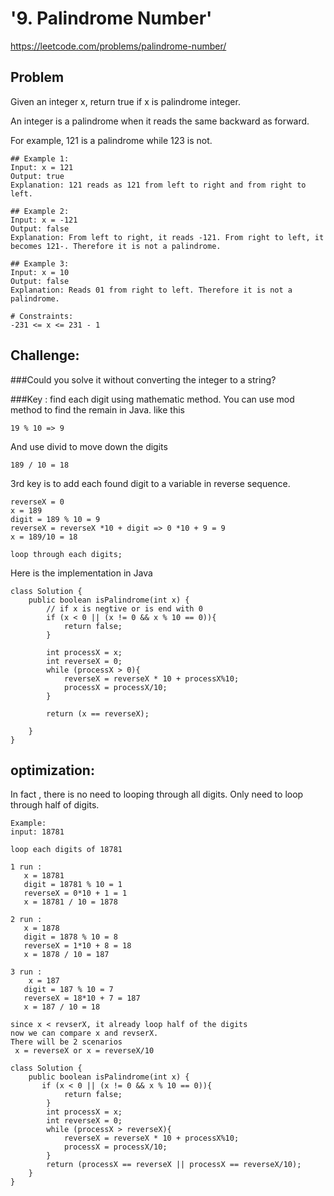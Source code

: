# '9. Palindrome Number'
https://leetcode.com/problems/palindrome-number/

## Problem
Given an integer x, return true if x is palindrome integer.

An integer is a palindrome when it reads the same backward as forward.

For example, 121 is a palindrome while 123 is not.
 
```
## Example 1:
Input: x = 121
Output: true
Explanation: 121 reads as 121 from left to right and from right to left.
```
```
## Example 2:
Input: x = -121
Output: false
Explanation: From left to right, it reads -121. From right to left, it becomes 121-. Therefore it is not a palindrome.
```

```
## Example 3:
Input: x = 10
Output: false
Explanation: Reads 01 from right to left. Therefore it is not a palindrome.
``` 

```
# Constraints:
-231 <= x <= 231 - 1
```

## Challenge: 
###Could you solve it without converting the integer to a string?

###Key : find each digit using mathematic method. 
You can use mod method to find the remain in Java. like this

```
19 % 10 => 9
```

And use divid to move down the digits 

```
189 / 10 = 18 
```
3rd key is to add each found digit to a variable in reverse sequence. 

```
reverseX = 0 
x = 189
digit = 189 % 10 = 9
reverseX = reverseX *10 + digit => 0 *10 + 9 = 9
x = 189/10 = 18

loop through each digits;
```

Here is the implementation in Java
```
class Solution {
    public boolean isPalindrome(int x) {
        // if x is negtive or is end with 0 
        if (x < 0 || (x != 0 && x % 10 == 0)){
            return false;
        }
        
        int processX = x;
        int reverseX = 0;
        while (processX > 0){
            reverseX = reverseX * 10 + processX%10;
            processX = processX/10;
        }
        
        return (x == reverseX);
        
    }
}
```

## optimization: 
In fact , there is no need to looping through all digits. Only need to loop through half of digits. 
```
Example: 
input: 18781

loop each digits of 18781

1 run :
   x = 18781
   digit = 18781 % 10 = 1
   reverseX = 0*10 + 1 = 1
   x = 18781 / 10 = 1878

2 run :
   x = 1878
   digit = 1878 % 10 = 8
   reverseX = 1*10 + 8 = 18
   x = 1878 / 10 = 187

3 run :
    x = 187
   digit = 187 % 10 = 7
   reverseX = 18*10 + 7 = 187
   x = 187 / 10 = 18

since x < revserX, it already loop half of the digits
now we can compare x and revserX. 
There will be 2 scenarios
 x = reverseX or x = reverseX/10

```


```
class Solution {
    public boolean isPalindrome(int x) {        
       if (x < 0 || (x != 0 && x % 10 == 0)){
            return false;
        }       
        int processX = x;
        int reverseX = 0;
        while (processX > reverseX){
            reverseX = reverseX * 10 + processX%10;
            processX = processX/10;
        }        
        return (processX == reverseX || processX == reverseX/10);
    }
}
```